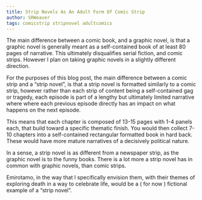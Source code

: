 ```yaml
---
title: Strip Novels As An Adult Form Of Comic Strip
author: SRWeaver
tags: comicstrip stripnovel adultcomics
---
```

The main difference between a comic book, and a graphic novel, is that a graphic novel is generally meant as a self-contained book of at least 80 pages of narrative. This ultimately disqualifies serial fiction, and comic strips. However I plan on taking graphic novels in a slightly different direction.

For the purposes of this blog post, the main difference between a comic strip and a “strip novel”, is that a strip novel is formatted similarly to a comic strip, however rather than each strip of content being a self-contained gag or tragedy, each episode is part of a lengthy but ultimately limited narrative where where each previous episode directly has an impact on what happens on the next episode.

This means that each chapter is composed of 13-15 pages with 1-4 panels each, that build toward a specific thematic finish. You would then collect 7-10 chapters into a self-contained rectangular formatted book in hard back. These would have more mature narratives of a decisively political nature.

In a sense, a strip novel is as different from a newspaper strip, as the graphic novel is to the funny books. There is a lot more a strip novel has in common with graphic novels, than comic strips.

Emirotamo, in the way that I specifically envision them, with their themes of exploring death in a way to celebrate life, would be a ( for now ) fictional example of a “strip novel”.
